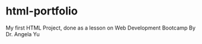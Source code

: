 # html-portfolio
My first HTML Project, done as a lesson on Web Development Bootcamp By Dr. Angela Yu
